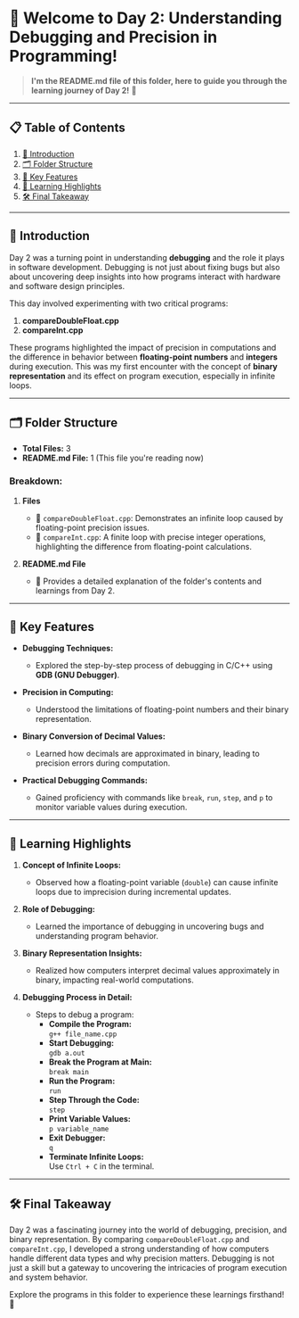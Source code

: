 # 📂 Welcome to Day 2: Understanding Debugging and Precision in Programming!  
> **I'm the README.md file of this folder, here to guide you through the learning journey of Day 2!** 🚀  

---

## 📋 Table of Contents  
1. [📖 Introduction](#-introduction)  
2. [🗂 Folder Structure](#-folder-structure)  
3. [🌟 Key Features](#-key-features)  
4. [🧠 Learning Highlights](#-learning-highlights)  
5. [🛠 Final Takeaway](#-final-takeaway)  

---

## 📖 **Introduction**  
Day 2 was a turning point in understanding **debugging** and the role it plays in software development. Debugging is not just about fixing bugs but also about uncovering deep insights into how programs interact with hardware and software design principles.  

This day involved experimenting with two critical programs:  
1. **compareDoubleFloat.cpp**  
2. **compareInt.cpp**  

These programs highlighted the impact of precision in computations and the difference in behavior between **floating-point numbers** and **integers** during execution. This was my first encounter with the concept of **binary representation** and its effect on program execution, especially in infinite loops.

---

## 🗂 **Folder Structure**  
- **Total Files:** 3  
- **README.md File:** 1 (This file you're reading now)  

### Breakdown:  
1. **Files**  
   - 📄 `compareDoubleFloat.cpp`: Demonstrates an infinite loop caused by floating-point precision issues.  
   - 📄 `compareInt.cpp`: A finite loop with precise integer operations, highlighting the difference from floating-point calculations.  

2. **README.md File**  
   - 📘 Provides a detailed explanation of the folder's contents and learnings from Day 2.  

---

## 🌟 **Key Features**  
- **Debugging Techniques:**  
  - Explored the step-by-step process of debugging in C/C++ using **GDB (GNU Debugger)**.  

- **Precision in Computing:**  
  - Understood the limitations of floating-point numbers and their binary representation.  

- **Binary Conversion of Decimal Values:**  
  - Learned how decimals are approximated in binary, leading to precision errors during computation.  

- **Practical Debugging Commands:**  
  - Gained proficiency with commands like `break`, `run`, `step`, and `p` to monitor variable values during execution.  

---

## 🧠 **Learning Highlights**  
1. **Concept of Infinite Loops:**  
   - Observed how a floating-point variable (`double`) can cause infinite loops due to imprecision during incremental updates.  

2. **Role of Debugging:**  
   - Learned the importance of debugging in uncovering bugs and understanding program behavior.  

3. **Binary Representation Insights:**  
   - Realized how computers interpret decimal values approximately in binary, impacting real-world computations.  

4. **Debugging Process in Detail:**  
   - Steps to debug a program:  
     - **Compile the Program:**  
       `g++ file_name.cpp`  
     - **Start Debugging:**  
       `gdb a.out`  
     - **Break the Program at Main:**  
       `break main`  
     - **Run the Program:**  
       `run`  
     - **Step Through the Code:**  
       `step`  
     - **Print Variable Values:**  
       `p variable_name`  
     - **Exit Debugger:**  
       `q`  
     - **Terminate Infinite Loops:**  
       Use `Ctrl + C` in the terminal.  

---

## 🛠 **Final Takeaway**  
Day 2 was a fascinating journey into the world of debugging, precision, and binary representation. By comparing `compareDoubleFloat.cpp` and `compareInt.cpp`, I developed a strong understanding of how computers handle different data types and why precision matters. Debugging is not just a skill but a gateway to uncovering the intricacies of program execution and system behavior.  

Explore the programs in this folder to experience these learnings firsthand! 🌟  
